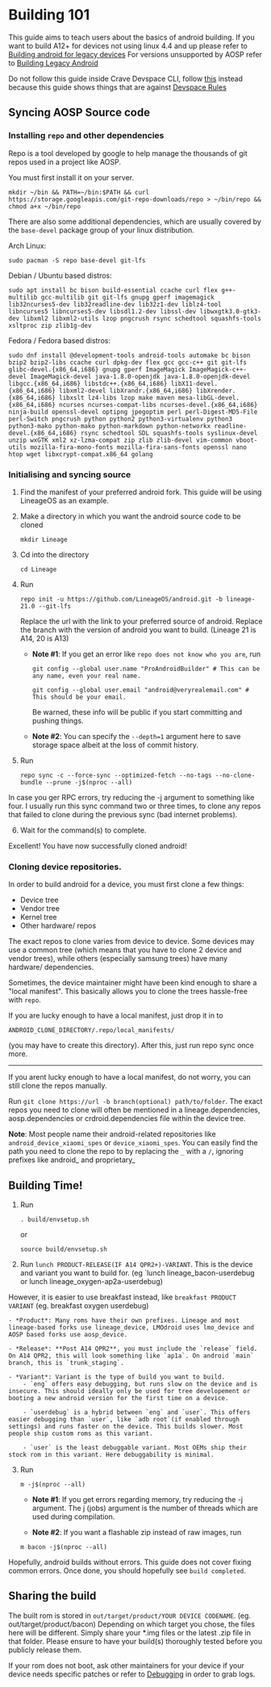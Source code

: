 # Building 101

This guide aims to teach users about the basics of android building.
If you want to build A12+ for devices not using linux 4.4 and up please refer to [Building android for legacy devices](/wiki/Building_android_for_legacy_devices)
For versions unsupported by AOSP refer to [Building Legacy Android](/wiki/Building_legacy_android)

Do not follow this guide inside Crave Devspace CLI, follow [this](/wiki/Crave_Devspace) instead because this guide shows things that are against [Devspace Rules](/wiki/Crave_Rules)

## Syncing AOSP Source code

### Installing `repo` and other dependencies

Repo is a tool developed by google to help manage the thousands of git repos used in a project like AOSP.

You must first install it on your server.
```
mkdir ~/bin && PATH=~/bin:$PATH && curl https://storage.googleapis.com/git-repo-downloads/repo > ~/bin/repo && chmod a+x ~/bin/repo
```
There are also some additional dependencies, which are usually covered by the `base-devel` package group of your linux distribution.

Arch Linux:
```
sudo pacman -S repo base-devel git-lfs
```

Debian / Ubuntu based distros:
```
sudo apt install bc bison build-essential ccache curl flex g++-multilib gcc-multilib git git-lfs gnupg gperf imagemagick lib32ncurses5-dev lib32readline-dev lib32z1-dev liblz4-tool libncurses5 libncurses5-dev libsdl1.2-dev libssl-dev libwxgtk3.0-gtk3-dev libxml2 libxml2-utils lzop pngcrush rsync schedtool squashfs-tools xsltproc zip zlib1g-dev
```

Fedora / Fedora based distros:
```
sudo dnf install @development-tools android-tools automake bc bison bzip2 bzip2-libs ccache curl dpkg-dev flex gcc gcc-c++ git git-lfs glibc-devel.{x86_64,i686} gnupg gperf ImageMagick ImageMagick-c++-devel ImageMagick-devel java-1.8.0-openjdk java-1.8.0-openjdk-devel libgcc.{x86_64,i686} libstdc++.{x86_64,i686} libX11-devel.{x86_64,i686} libxml2-devel libXrandr.{x86_64,i686} libXrender.{x86_64,i686} libxslt lz4-libs lzop make maven mesa-libGL-devel.{x86_64,i686} ncurses ncurses-compat-libs ncurses-devel.{x86_64,i686} ninja-build openssl-devel optipng jpegoptim perl perl-Digest-MD5-File perl-Switch pngcrush python python2 python3-virtualenv python3 python3-mako python-mako python-markdown python-networkx readline-devel.{x86_64,i686} rsync schedtool SDL squashfs-tools syslinux-devel unzip wxGTK xml2 xz-lzma-compat zip zlib zlib-devel vim-common vboot-utils mozilla-fira-mono-fonts mozilla-fira-sans-fonts openssl nano htop wget libxcrypt-compat.x86_64 golang
```

### Initialising and syncing source

1. Find the manifest of your preferred android fork. This guide will be using LineageOS as an example.

2. Make a directory in which you want the android source code to be cloned
    ```
    mkdir Lineage
    ```

3. Cd into the directory
    ```
    cd Lineage
    ```

4. Run
    ```
    repo init -u https://github.com/LineageOS/android.git -b lineage-21.0 --git-lfs
    ```

    Replace the url with the link to your preferred source of android. Replace the branch with the version of android you want to build. (Lineage 21 is A14, 20 is A13)

    - **Note #1**: If you get an error like `repo does not know who you are`, run 
        ```
        git config --global user.name "ProAndroidBuilder" # This can be any name, even your real name.
        ```

        ```
        git config --global user.email "android@veryrealemail.com" # This should be your email.
        ```
        Be warned, these info will be public if you start committing and pushing things.

    - **Note #2**: You can specify the `--depth=1` argument here to save storage space albeit at the loss of commit history.

5. Run
    ```
    repo sync -c --force-sync --optimized-fetch --no-tags --no-clone-bundle --prune -j$(nproc --all)
    ```

In case you ger RPC errors, try reducing the -j argument to something like four. I usually run this sync command two or three times, to clone any repos that failed to clone during the previous sync (bad internet problems).

6. Wait for the command(s) to complete.

Excellent! You have now successfully cloned android!

### Cloning device repositories.

In order to build android for a device, you must first clone a few things:

* Device tree
* Vendor tree
* Kernel tree
* Other hardware/ repos

The exact repos to clone varies from device to device. Some devices may use a common tree (which means that you have to clone 2 device and vendor trees), while others (especially samsung trees) have many hardware/ dependencies.

Sometimes, the device maintainer might have been kind enough to share a "local manifest". This basically allows you to clone the trees hassle-free with `repo`.

If you are lucky enough to have a local manifest, just drop it in to 
```
ANDROID_CLONE_DIRECTORY/.repo/local_manifests/
```
(you may have to create this directory). After this, just run repo sync once more.

---

If you arent lucky enough to have a local manifest, do not worry, you can still clone the repos manually.

Run `git clone https://url -b branch(optional) path/to/folder`. The exact repos you need to clone will often be mentioned in a lineage.dependencies, aosp.dependencies or crdroid.dependencies file within the device tree.

**Note**: Most people name their android-related repositories like `android_device_xiaomi_spes` or `device_xiaomi_spes`. You can easily find the path you need to  clone the repo to by replacing the `_` with a `/`, ignoring prefixes like android_ and proprietary_


## Building Time!

1. Run
    ```
    . build/envsetup.sh
    ```
    or
    ```
    source build/envsetup.sh
    ```

2. Run `lunch PRODUCT-RELEASE(IF A14 QPR2+)-VARIANT`. This is the device and variant you want to build for. (eg `lunch lineage_bacon-userdebug or lunch lineage_oxygen-ap2a-userdebug)

However, it is easier to use breakfast instead, like `breakfast PRODUCT VARIANT` (eg. breakfast oxygen userdebug)

    - *Product*: Many roms have their own prefixes. Lineage and most lineage-based forks use lineage_device, LMOdroid uses lmo_device and AOSP based forks use aosp_device.

    - *Release*: **Post A14 QPR2**, you must include the `release` field. On A14 QPR2, this will look something like `ap1a`. On android `main` branch, this is `trunk_staging`.

    - *Variant*: Variant is the type of build you want to build.
        - `eng` offers easy debugging, but runs slow on the device and is insecure. This should ideally only be used for tree developement or booting a new android version for the first time on a device.

        - `userdebug` is a hybrid between `eng` and `user`. This offers easier debugging than `user`, like `adb root`(if enabled through settings) and runs faster on the device. This builds slower. Most people ship custom roms as this variant.

        - `user` is the least debuggable variant. Most OEMs ship their stock rom in this variant. Here debuggability is minimal.

3. Run
    ```
    m -j$(nproc --all)
    ```

    - **Note #1**: If you get errors regarding memory, try reducing the -j argument. The j (jobs) argument is the number of threads which are used during compilation.

    - **Note #2**: If you want a flashable zip instead of raw images, run
    ```
    m bacon -j$(nproc --all)
    ```

Hopefully, android builds without errors. This guide does not cover fixing common errors. Once done, you should hopefully see `build completed`.

## Sharing the build

The built rom is stored in `out/target/product/YOUR DEVICE CODENAME`. (eg. out/target/product/bacon)
Depending on which target you chose, the files here will be different.
Simply share your *.img files or the latest .zip file in that folder. Please ensure to have your build(s) thoroughly tested before you publicly release them.

If your rom does not boot, ask other maintainers for your device if your device needs specific patches or refer to [Debugging](/wiki/Debugging) in order to grab logs.
